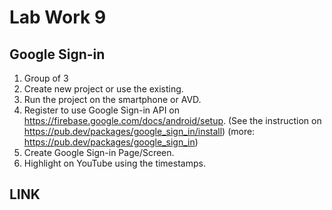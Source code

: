 # Lab Work 9

## Google Sign-in

1. Group of 3
2. Create new project or use the existing.
3. Run the project on the smartphone or AVD.
4. Register to use Google Sign-in API on https://firebase.google.com/docs/android/setup. (See the instruction on https://pub.dev/packages/google_sign_in/install)
(more: https://pub.dev/packages/google_sign_in)
5. Create Google Sign-in Page/Screen.
6. Highlight on YouTube using the timestamps.

## LINK

